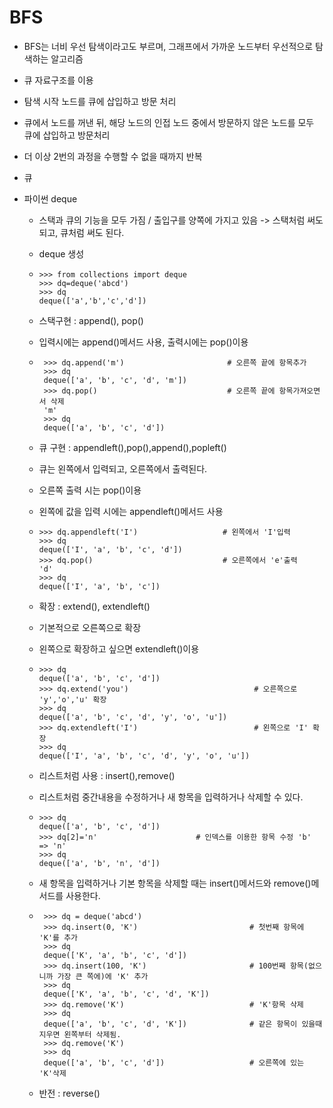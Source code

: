 # BFS
 - BFS는 너비 우선 탐색이라고도 부르며, 그래프에서 가까운 노드부터 우선적으로 탐색하는 알고리즘
 - 큐 자료구조를 이용
  - 탐색 시작 노드를 큐에 삽입하고 방문 처리
  - 큐에서 노드를 꺼낸 뒤, 해당 노드의 인접 노드 중에서 방문하지 않은 노드를 모두 큐에 삽입하고 방문처리
  - 더 이상 2번의 과정을 수행할 수 없을 때까지 반복
 - 큐

 - 파이썬 deque
   - 스택과 큐의 기능을 모두 가짐 / 출입구를 양쪽에 가지고 있음 -> 스택처럼 써도 되고, 큐처럼 써도 된다.
   - deque 생성
   - ```
     >>> from collections import deque
     >>> dq=deque('abcd')
     >>> dq
     deque(['a','b','c','d'])
     ``` 


   - 스택구현 : append(), pop()
   - 입력시에는 append()메서드 사용, 출력시에는 pop()이용
   - ```
      >>> dq.append('m')                       # 오른쪽 끝에 항목추가
      >>> dq
      deque(['a', 'b', 'c', 'd', 'm'])
      >>> dq.pop()                             # 오른쪽 끝에 항목가져오면서 삭제
      'm'
      >>> dq
      deque(['a', 'b', 'c', 'd']) 
     ```

  
  
   - 큐 구현 : appendleft(),pop(),append(),popleft()
   - 큐는 왼쪽에서 입력되고, 오른쪽에서 출력된다.
   - 오른쪽 출력 시는 pop()이용
   - 왼쪽에 값을 입력 시에는 appendleft()메서드 사용
   - ```
     >>> dq.appendleft('I')                   # 왼쪽에서 'I'입력
     >>> dq
     deque(['I', 'a', 'b', 'c', 'd'])
     >>> dq.pop()                             # 오른쪽에서 'e'출력
     'd'
     >>> dq
     deque(['I', 'a', 'b', 'c']) 

     ```
  
   - 확장 : extend(), extendleft()
   - 기본적으로 오른쪽으로 확장
   - 왼쪽으로 확장하고 싶으면 extendleft()이용
   - ```
     >>> dq
     deque(['a', 'b', 'c', 'd'])
     >>> dq.extend('you')                            # 오른쪽으로 'y','o','u' 확장
     >>> dq
     deque(['a', 'b', 'c', 'd', 'y', 'o', 'u'])
     >>> dq.extendleft('I')                          # 왼쪽으로 'I' 확장
     >>> dq
     deque(['I', 'a', 'b', 'c', 'd', 'y', 'o', 'u']) 

     ```
  
   - 리스트처럼 사용 : insert(),remove()
   - 리스트처럼 중간내용을 수정하거나 새 항목을 입력하거나 삭제할 수 있다.
   - ```
     >>> dq
     deque(['a', 'b', 'c', 'd'])
     >>> dq[2]='n'                      # 인덱스를 이용한 항목 수정 'b' => 'n'
     >>> dq
     deque(['a', 'b', 'n', 'd']) 
     
     ```
   - 새 항목을 입력하거나 기본 항목을 삭제할 때는 insert()메서드와 remove()메서드를 사용한다.
   - ```
      >>> dq = deque('abcd')
      >>> dq.insert(0, 'K')                         # 첫번째 항목에 'K'를 추가
      >>> dq
      deque(['K', 'a', 'b', 'c', 'd'])         
      >>> dq.insert(100, 'K')                       # 100번째 항목(없으니까 가장 큰 쪽에)에 'K' 추가
      >>> dq
      deque(['K', 'a', 'b', 'c', 'd', 'K'])  
      >>> dq.remove('K')                            # 'K'항목 삭제
      >>> dq
      deque(['a', 'b', 'c', 'd', 'K'])              # 같은 항목이 있을때 지우면 왼쪽부터 삭제됨.
      >>> dq.remove('K')
      >>> dq
      deque(['a', 'b', 'c', 'd'])                   # 오른쪽에 있는 'K'삭제
     ```
  
   - 반전 : reverse()

